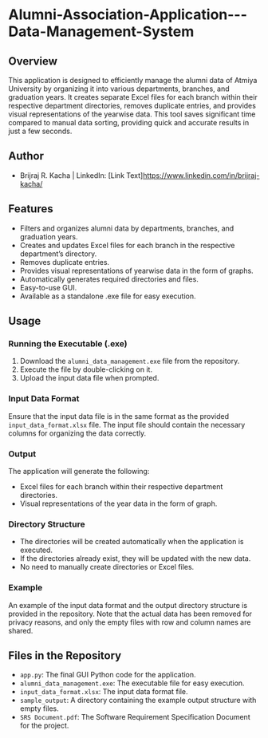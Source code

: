 # Alumni-Association-Application---Data-Management-System

## Overview
This application is designed to efficiently manage the alumni data of Atmiya University by organizing it into various departments, branches, and graduation years. It creates separate Excel files for each branch within their respective department directories, removes duplicate entries, and provides visual representations of the yearwise data. This tool saves significant time compared to manual data sorting, providing quick and accurate results in just a few seconds.

## Author
- Brijraj R. Kacha | LinkedIn: [Link Text]https://www.linkedin.com/in/brijraj-kacha/

## Features
- Filters and organizes alumni data by departments, branches, and graduation years.
- Creates and updates Excel files for each branch in the respective department’s directory.
- Removes duplicate entries.
- Provides visual representations of yearwise data in the form of graphs.
- Automatically generates required directories and files.
- Easy-to-use GUI.
- Available as a standalone .exe file for easy execution.

## Usage
### Running the Executable (.exe)
1. Download the `alumni_data_management.exe` file from the repository.
2. Execute the file by double-clicking on it.
3. Upload the input data file when prompted.

### Input Data Format
Ensure that the input data file is in the same format as the provided `input_data_format.xlsx` file. The input file should contain the necessary columns for organizing the data correctly.

### Output
The application will generate the following:
- Excel files for each branch within their respective department directories.
- Visual representations of the year data in the form of graph.

### Directory Structure
- The directories will be created automatically when the application is executed.
- If the directories already exist, they will be updated with the new data.
- No need to manually create directories or Excel files.

### Example
An example of the input data format and the output directory structure is provided in the repository. Note that the actual data has been removed for privacy reasons, and only the empty files with row and column names are shared.

## Files in the Repository
- `app.py`: The final GUI Python code for the application.
- `alumni_data_management.exe`: The executable file for easy execution.
- `input_data_format.xlsx`: The input data format file.
- `sample_output`: A directory containing the example output structure with empty files.
- `SRS Document.pdf`: The Software Requirement Specification Document for the project.

